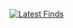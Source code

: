 [![Latest Finds](https://wispy-bread-7719.luhgoldfarb-f42.workers.dev/?n=50&cols=10&size=112&gap=10&r=16&title=0)](https://lucasg.pythonanywhere.com/link)
